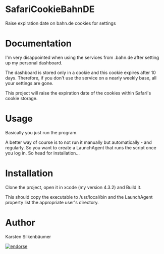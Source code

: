 SafariCookieBahnDE
==================

Raise expiration date on bahn.de cookies for settings

# Documentation

I'm very disappointed when using the services from .bahn.de after setting up my personal dashboard.

The dashboard is stored only in a cookie and this cookie expires after 10 days.
Therefore, if you don't use the service on a nearly weekly base, all your settings are gone.

This project will raise the expiration date of the cookies within Safari's cookie storage.

# Usage

Basically you just run the program.

A better way of course is to not run it manually but automatically - and regularly.
So you want to create a LaunchAgent that runs the script once you log in.
So head for installation...

# Installation

Clone the project, open it in xcode (my version 4.3.2) and Build it.

This should copy the executable to /usr/local/bin and the LaunchAgent property list the appropriate user's directory.

# Author

Karsten Silkenbäumer

[![endorse](http://api.coderwall.com/ksi/endorsecount.png)](http://coderwall.com/ksi)
